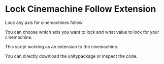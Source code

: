 # Lock Cinemachine Follow Extension
Lock any axis for cinemachines follow

You can choose which axis you want to lock and what value to lock for your cinemachine.

This script working as an extension to the cinemachine.

You can directly download the unitypackage or inspect the code.
